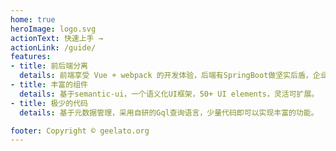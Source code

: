 ```yaml
---
home: true
heroImage: logo.svg
actionText: 快速上手 →
actionLink: /guide/
features:
- title: 前后端分离
  details: 前端享受 Vue + webpack 的开发体验，后端有SpringBoot做坚实后盾，企业级应用信手拈来。
- title: 丰富的组件
  details: 基于semantic-ui，一个语义化UI框架，50+ UI elements，灵活可扩展。
- title: 极少的代码
  details: 基于元数据管理，采用自研的Gql查询语言，少量代码即可以实现丰富的功能。

footer: Copyright © geelato.org
---
```

